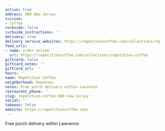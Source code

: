 ```yaml
---
active: true
address: 900 New Jersey
cuisine:
- Coffee
curbside: false
curbside_instructions: ''
delivery: true
delivery_service_websites: https://repetitioncoffee.com/collections/repetition-coffee
food_urls:
- name: order online
  url: https://repetitioncoffee.com/collections/repetition-coffee
giftcard: false
giftcard_notes: ''
giftcard_url: ''
hours: ''
name: Repetition Coffee
neighborhood: Downtown
notes: Free porch delivery within Lawrence
restaurant_phone: ''
slug: repetition-coffee-900-new-jersey
social: ''
takeout: false
website: https://repetitioncoffee.com/
---
```


Free porch delivery within Lawrence